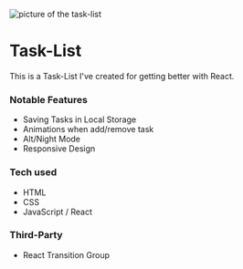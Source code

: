 ![picture of the task-list](https://i.imgur.com/0sQOwUN.png)

# Task-List

This is a Task-List I've created for getting better with React.

### Notable Features

* Saving Tasks in Local Storage
* Animations when add/remove task
* Alt/Night Mode
* Responsive Design

### Tech used

* HTML
* CSS
* JavaScript / React

### Third-Party

* React Transition Group
